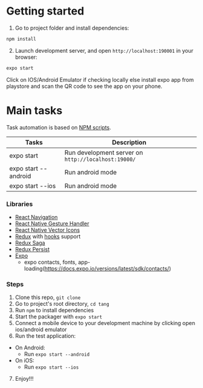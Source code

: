 

# Getting started

1. Go to project folder and install dependencies:
 ```bash
 npm install
 ```
 
2. Launch development server, and open `http://localhost:190001` in your browser:
 ```bash
 expo start
 ```
Click on IOS/Android Emulator if checking locally else install expo app from playstore and scan the QR code to see the app on your phone.

# Main tasks

Task automation is based on [NPM scripts](https://docs.npmjs.com/misc/scripts).

Tasks                         | Description
------------------------------|---------------------------------------------------------------------------------------
expo start                     | Run development server on `http://localhost:19000/`
expo start --android     |  Run android mode
expo start --ios     	 |  Run android mode



### Libraries
- [React Navigation](https://reactnavigation.org/)
- [React Native Gesture Handler](https://github.com/kmagiera/react-native-gesture-handler)
- [React Native Vector Icons](https://github.com/oblador/react-native-vector-icons)
- [Redux](http://redux.js.org/) with [hooks](https://react-redux.js.org/api/hooks) support
- [Redux Saga](https://redux-saga.js.org/)
- [Redux Persist](https://github.com/rt2zz/redux-persist/)
- [Expo](https://docs.expo.io/)	
	- expo contacts, fonts, app-loading(https://docs.expo.io/versions/latest/sdk/contacts/)

### Steps

1. Clone this repo, `git clone `
2. Go to project's root directory, `cd tang`
3. Run `npm` to install dependencies
4. Start the packager with `expo start`
5. Connect a mobile device to your development machine by clicking open ios/android emulator
6. Run the test application:
- On Android:
  - Run `expo start --android`
- On iOS:
  - Run `expo start --ios`
7. Enjoy!!!

